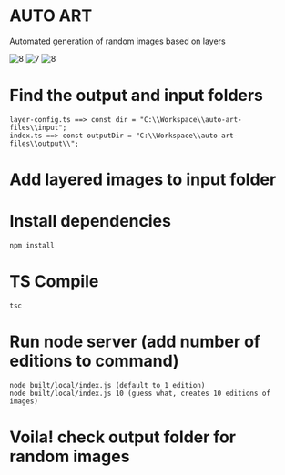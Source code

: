 # AUTO ART
Automated generation of random images based on layers

![8](https://user-images.githubusercontent.com/28826610/159160994-2bc9591c-367c-4c49-a537-ca2ae7d571cb.png)
![7](https://user-images.githubusercontent.com/28826610/159161049-7209dbb9-23ad-4be6-b107-a401755d84f8.png)
![8](https://user-images.githubusercontent.com/28826610/159161054-3faa99bd-d448-4e04-a838-7cb198aea976.png)

# Find the output and input folders 
```
layer-config.ts ==> const dir = "C:\\Workspace\\auto-art-files\\input";
index.ts ==> const outputDir = "C:\\Workspace\\auto-art-files\\output\\";
```

# Add layered images to input folder

# Install dependencies
```
npm install
```

# TS Compile
```
tsc
```

# Run node server (add number of editions to command)
```
node built/local/index.js (default to 1 edition)
node built/local/index.js 10 (guess what, creates 10 editions of images)
```

# Voila! check output folder for random images



